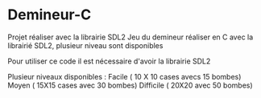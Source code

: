 # Demineur-C

Projet réaliser avec la librairie SDL2 
 Jeu du demineur réaliser en C avec la librairié SDL2, plusieur niveau sont disponibles 

Pour utiliser ce code il est nécessaire d'avoir la librairie SDL2 

Plusieur niveaux disponibles :
Facile ( 10 X 10 cases avecs 15 bombes)
Moyen ( 15X15 cases avec 30 bombes)
Difficile ( 20X20 avec 50 bombes)
